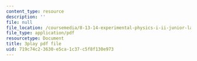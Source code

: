 ```yaml
---
content_type: resource
description: ''
file: null
file_location: /coursemedia/8-13-14-experimental-physics-i-ii-junior-lab-fall-2016-spring-2017/719c74c23630e5ca1c37c5f8f130e973_6yXA-M8WAY8.pdf
file_type: application/pdf
resourcetype: Document
title: 3play pdf file
uid: 719c74c2-3630-e5ca-1c37-c5f8f130e973
---
```


